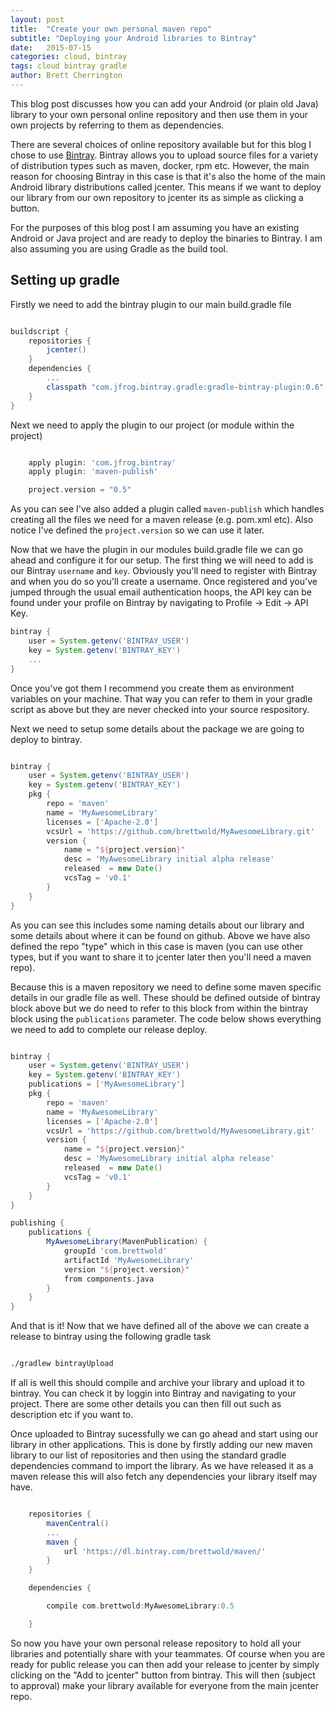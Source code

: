 ```yaml
---
layout: post
title:  "Create your own personal maven repo"
subtitle: "Deploying your Android libraries to Bintray"
date:   2015-07-15
categories: cloud, bintray
tags: cloud bintray gradle
author: Brett Cherrington
---
```


This blog post discusses how you can add your Android (or plain old Java) library to your own personal online repository and then use them in your own projects by referring to them as dependencies. 

There are several choices of online repository available but for this blog I chose to use [Bintray](https://bintray.com/). Bintray allows you to upload source files for a variety of distribution types such as maven, docker, rpm etc. However, the main reason for choosing Bintray in this case is that it's also the home of the main Android library distributions called jcenter. This means if we want to deploy our library from our own repository to jcenter its as simple as clicking a button.

For the purposes of this blog post I am assuming you have an existing Android or Java project and are ready to deploy the binaries to Bintray. I am also assuming you are using Gradle as the build tool.

## Setting up gradle

Firstly we need to add the bintray plugin to our main build.gradle file

```groovy

buildscript {
    repositories {
        jcenter()
    }
    dependencies {
        ...
        classpath "com.jfrog.bintray.gradle:gradle-bintray-plugin:0.6"
    }
}

```

Next we need to apply the plugin to our project (or module within the project)

```groovy

	apply plugin: 'com.jfrog.bintray'
    apply plugin: 'maven-publish'

    project.version = "0.5"

```

As you can see I've also added a plugin called `maven-publish` which handles creating all the files we need for a maven release (e.g. pom.xml etc). Also notice I've defined the `project.version` so we can use it later.

Now that we have the plugin in our modules build.gradle file we can go ahead and configure it for our setup. The first thing we will need to add is our Bintray `username` and `key`. Obviously you'll need to register with Bintray and when you do so you'll create a username. Once registered and you've jumped through the usual email authentication hoops, the API key can be found under your profile on Bintray by navigating to Profile -> Edit -> API Key.

```groovy
bintray {
    user = System.getenv('BINTRAY_USER')
    key = System.getenv('BINTRAY_KEY')
	...
}
```
Once you've got them I recommend you create them as environment variables on your machine. That way you can refer to them in your gradle script as above but they are never checked into your source respository.

Next we need to setup some details about the package we are going to deploy to bintray.

```groovy

bintray {
    user = System.getenv('BINTRAY_USER')
    key = System.getenv('BINTRAY_KEY')
    pkg {
        repo = 'maven'
        name = 'MyAwesomeLibrary'
        licenses = ['Apache-2.0']
        vcsUrl = 'https://github.com/brettwold/MyAwesomeLibrary.git'
        version {
            name = "${project.version}"
            desc = 'MyAwesomeLibrary initial alpha release'
            released  = new Date()
            vcsTag = 'v0.1'
        }
    }
}

```

As you can see this includes some naming details about our library and some details about where it can be found on github. Above we have also defined the repo "type" which in this case is maven (you can use other types, but if you want to share it to jcenter later then you'll need a maven repo).

Because this is a maven repository we need to define some maven specific details in our gradle file as well. These should be defined outside of bintray block above but we do need to refer to this block from within the bintray block using the `publications` parameter. The code below shows everything we need to add to complete our release deploy.

```groovy

bintray {
    user = System.getenv('BINTRAY_USER')
    key = System.getenv('BINTRAY_KEY')
    publications = ['MyAwesomeLibrary']
    pkg {
        repo = 'maven'
        name = 'MyAwesomeLibrary'
        licenses = ['Apache-2.0']
        vcsUrl = 'https://github.com/brettwold/MyAwesomeLibrary.git'
        version {
            name = "${project.version}"
            desc = 'MyAwesomeLibrary initial alpha release'
            released  = new Date()
            vcsTag = 'v0.1'
        }
    }
}

publishing {
    publications {
        MyAwesomeLibrary(MavenPublication) {
            groupId 'com.brettwold'
            artifactId 'MyAwesomeLibrary'
            version "${project.version}"
            from components.java
        }
    }
}
```

And that is it! Now that we have defined all of the above we can create a release to bintray using the following gradle task

```bash

./gradlew bintrayUpload

```

If all is well this should compile and archive your library and upload it to bintray. You can check it by loggin into Bintray and navigating to your project. There are some other details you can then fill out such as description etc if you want to. 

Once uploaded to Bintray sucessfully we can go ahead and start using our library in other applications. This is done by firstly adding our new maven library to our list of repositories and then using the standard gradle dependencies command to import the library. As we have released it as a maven release this will also fetch any dependencies your library itself may have.

```groovy

    repositories {
        mavenCentral()
        ...
        maven {
            url 'https://dl.bintray.com/brettwold/maven/'
        }
    }

	dependencies {

	    compile com.brettwold:MyAwesomeLibrary:0.5

	}
```

So now you have your own personal release repository to hold all your libraries and potentially share with your teammates. Of course when you are ready for public release you can then add your release to jcenter by simply clicking on the "Add to jcenter" button from bintray. This will then (subject to approval) make your library available for everyone from the main jcenter repo.
